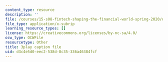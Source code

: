 ```yaml
---
content_type: resource
description: ''
file: /courses/15-s08-fintech-shaping-the-financial-world-spring-2020/d3c4e5d0eec2538d8c35336a46384fcf_kZ1EqqnUw6M.vtt
file_type: application/x-subrip
learning_resource_types: []
license: https://creativecommons.org/licenses/by-nc-sa/4.0/
ocw_type: OCWFile
resourcetype: Other
title: 3play caption file
uid: d3c4e5d0-eec2-538d-8c35-336a46384fcf
---
```

